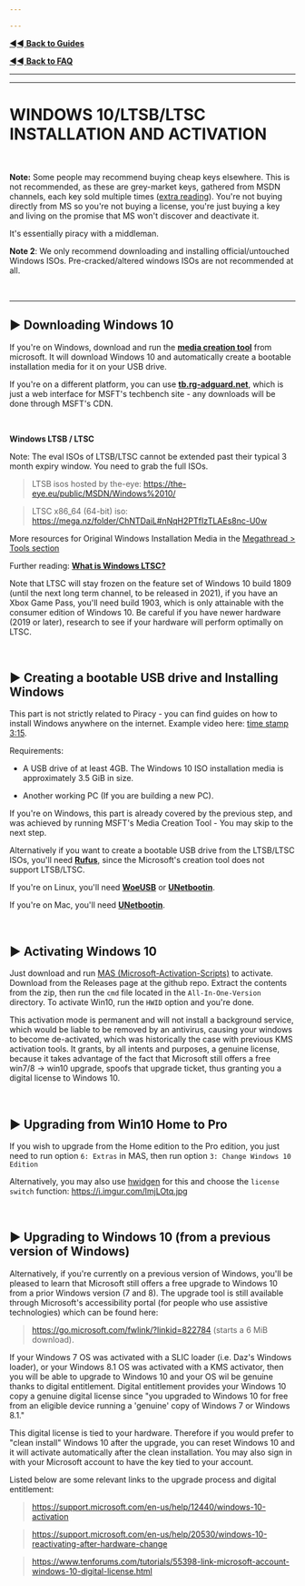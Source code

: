 ---
---

[◄◄ **Back to Guides**](https://github.com/dexter21767/socratechs/blob/gh-pages/guides.md)

[◄◄ **Back to FAQ**](https://github.com/dexter21767/socratechs/blob/gh-pages/guides.md)

---
---

# WINDOWS 10/LTSB/LTSC INSTALLATION AND ACTIVATION

&nbsp;





**Note:** Some people may recommend buying cheap keys elsewhere. This is not recommended, as these are grey-market keys, gathered from MSDN channels, each key sold multiple times ([extra reading](https://www.reddit.com/r/windows/comments/b7jolc/is_cheap_windows_10_licenses_lifetime_or_one_time/ejshgai/)). You're not buying directly from MS so you're not buying a license, you're just buying a key and living on the promise that MS won't discover and deactivate it.

It's essentially piracy with a middleman.

**Note 2**: We only recommend downloading and installing official/untouched Windows ISOs. Pre-cracked/altered windows ISOs are not recommended at all.

&nbsp;





---


## ► Downloading Windows 10

If you're on Windows, download and run the [**media creation tool**](https://www.microsoft.com/en-us/software-download/windows10) from microsoft. It will download Windows 10 and automatically create a bootable installation media for it on your USB drive.

If you're on a different platform, you can use [**tb.rg-adguard.net**](https://tb.rg-adguard.net/public.php), which is just a web interface for MSFT's techbench site - any downloads will be done through MSFT's CDN.

&nbsp;

**Windows LTSB / LTSC**

Note: The eval ISOs of LTSB/LTSC cannot be extended past their typical 3 month expiry window. You need to grab the full ISOs.

> LTSB isos hosted by the-eye: https://the-eye.eu/public/MSDN/Windows%2010/

> LTSC x86_64 (64-bit) iso: https://mega.nz/folder/ChNTDaiL#nNqH2PTfIzTLAEs8nc-U0w

More resources for Original Windows Installation Media in the [Megathread > Tools section](https://old.reddit.com/r/Piracy/wiki/megathread/tools)

Further reading: [**What is Windows LTSC?**](https://old.reddit.com/r/Windows10LTSC/wiki/index)

Note that LTSC will stay frozen on the feature set of Windows 10 build 1809 (until the next long term channel, to be released in 2021), if you have an Xbox Game Pass, you'll need build 1903, which is only attainable with the consumer edition of Windows 10. Be careful if you have newer hardware (2019 or later), research to see if your hardware will perform optimally on LTSC.

&nbsp;





## ► Creating a bootable USB drive and Installing Windows

This part is not strictly related to Piracy - you can find guides on how to install Windows anywhere on the internet. Example video here: [time stamp 3:15](https://youtu.be/MfwjISmkEJM?t=195).

Requirements:

* A USB drive of at least 4GB. The Windows 10 ISO installation media is approximately 3.5 GiB in size.
* Another working PC (If you are building a new PC).

If you're on Windows, this part is already covered by the previous step, and was achieved by running MSFT's Media Creation Tool - You may skip to the next step.

Alternatively if you want to create a bootable USB drive from the LTSB/LTSC ISOs, you'll need [**Rufus**](https://rufus.ie/), since the Microsoft's creation tool does not support LTSB/LTSC.

If you're on Linux, you'll need [**WoeUSB**](https://github.com/slacka/WoeUSB) or [**UNetbootin**](http://unetbootin.github.io/).

If you're on Mac, you'll need [**UNetbootin**](http://unetbootin.github.io/).

&nbsp;





## ► Activating Windows 10

Just download and run [MAS (Microsoft-Activation-Scripts)](http://www.reddit.com/r/piracy/wiki/megathread/tools) to activate. Download from the Releases page at the github repo. Extract the contents from the zip, then run the `cmd` file located in the `All-In-One-Version` directory. To activate Win10, run the `HWID` option and you're done. 

This activation mode is permanent and will not install a background service, which would be liable to be removed by an antivirus, causing your windows to become de-activated, which was historically the case with previous KMS activation tools. It grants, by all intents and purposes, a genuine license, because it takes advantage of the fact that Microsoft still offers a free win7/8 -> win10 upgrade, spoofs that upgrade ticket, thus granting you a digital license to Windows 10.

&nbsp;







## ► Upgrading from Win10 Home to Pro

If you wish to upgrade from the Home edition to the Pro edition, you just need to run option `6: Extras` in MAS, then run option `3: Change Windows 10 Edition`

Alternatively, you may also use [hwidgen](https://reddit.com/r/piracy/wiki/megathread/tools) for this and choose the `license switch` function: https://i.imgur.com/lmjLOtq.jpg

&nbsp;







## ► Upgrading to Windows 10 (from a previous version of Windows)

Alternatively, if you're currently on a previous version of Windows, you'll be pleased to learn that Microsoft still offers a free upgrade to Windows 10 from a prior Windows version (7 and 8). The upgrade tool is still available through Microsoft's accessibility portal (for people who use assistive technologies) which can be found here:

> https://go.microsoft.com/fwlink/?linkid=822784 (starts a 6 MiB download).

If your Windows 7 OS was activated with a SLIC loader (i.e. Daz's Windows loader), or your Windows 8.1 OS was activated with a KMS activator, then you will be able to upgrade to Windows 10 and your OS wil be genuine thanks to digital entitlement. Digital entitlement provides your Windows 10 copy a genuine digital license since "you upgraded to Windows 10 for free from an eligible device running a 'genuine' copy of Windows 7 or Windows 8.1."

This digital license is tied to your hardware. Therefore if you would prefer to "clean install" Windows 10 after the upgrade, you can reset Windows 10 and it will activate automatically after the clean installation. You may also sign in with your Microsoft account to have the key tied to your account.

Listed below are some relevant links to the upgrade process and digital entitlement:

>https://support.microsoft.com/en-us/help/12440/windows-10-activation

>https://support.microsoft.com/en-us/help/20530/windows-10-reactivating-after-hardware-change

>https://www.tenforums.com/tutorials/55398-link-microsoft-account-windows-10-digital-license.html

&nbsp;